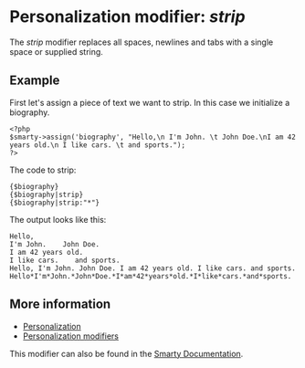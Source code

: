 # Personalization modifier: *strip*

The *strip* modifier replaces all spaces, newlines and tabs with a single 
space or supplied string.

## Example

First let's assign a piece of text we want to strip. In this case we initialize 
a biography.

    <?php
    $smarty->assign('biography', "Hello,\n I'm John. \t John Doe.\nI am 42 years old.\n I like cars. \t and sports.");
    ?>
    
The code to strip:

    {$biography}
    {$biography|strip}
    {$biography|strip:"*"}
    
The output looks like this:

    Hello,
    I'm John.    John Doe.
    I am 42 years old.
    I like cars.    and sports.
    Hello, I'm John. John Doe. I am 42 years old. I like cars. and sports.
    Hello*I'm*John.*John*Doe.*I*am*42*years*old.*I*like*cars.*and*sports.

## More information

* [Personalization](./personalization)
* [Personalization modifiers](./personalization-modifiers)

This modifier can also be found in the [Smarty Documentation](http://www.smarty.net/docs/en/language.modifier.strip.tpl).
